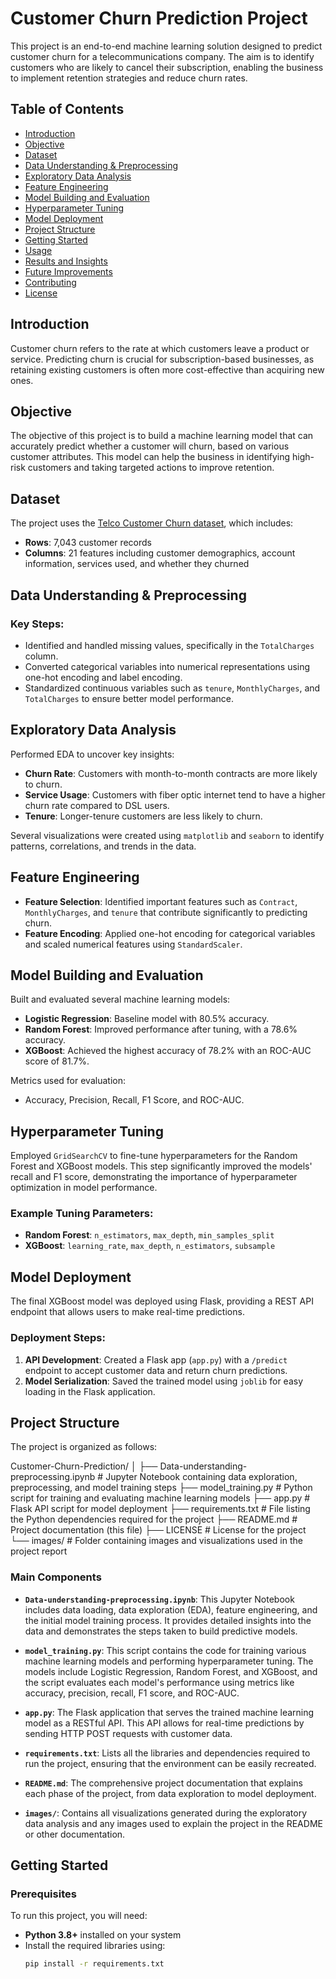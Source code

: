 # Customer Churn Prediction Project

This project is an end-to-end machine learning solution designed to predict customer churn for a telecommunications company. The aim is to identify customers who are likely to cancel their subscription, enabling the business to implement retention strategies and reduce churn rates.

## Table of Contents
- [Introduction](#introduction)
- [Objective](#objective)
- [Dataset](#dataset)
- [Data Understanding & Preprocessing](#data-understanding--preprocessing)
- [Exploratory Data Analysis](#exploratory-data-analysis)
- [Feature Engineering](#feature-engineering)
- [Model Building and Evaluation](#model-building-and-evaluation)
- [Hyperparameter Tuning](#hyperparameter-tuning)
- [Model Deployment](#model-deployment)
- [Project Structure](#project-structure)
- [Getting Started](#getting-started)
- [Usage](#usage)
- [Results and Insights](#results-and-insights)
- [Future Improvements](#future-improvements)
- [Contributing](#contributing)
- [License](#license)

## Introduction

Customer churn refers to the rate at which customers leave a product or service. Predicting churn is crucial for subscription-based businesses, as retaining existing customers is often more cost-effective than acquiring new ones.

## Objective

The objective of this project is to build a machine learning model that can accurately predict whether a customer will churn, based on various customer attributes. This model can help the business in identifying high-risk customers and taking targeted actions to improve retention.

## Dataset

The project uses the [Telco Customer Churn dataset](https://www.kaggle.com/blastchar/telco-customer-churn), which includes:
- **Rows**: 7,043 customer records
- **Columns**: 21 features including customer demographics, account information, services used, and whether they churned

## Data Understanding & Preprocessing

### Key Steps:
- Identified and handled missing values, specifically in the `TotalCharges` column.
- Converted categorical variables into numerical representations using one-hot encoding and label encoding.
- Standardized continuous variables such as `tenure`, `MonthlyCharges`, and `TotalCharges` to ensure better model performance.

## Exploratory Data Analysis

Performed EDA to uncover key insights:
- **Churn Rate**: Customers with month-to-month contracts are more likely to churn.
- **Service Usage**: Customers with fiber optic internet tend to have a higher churn rate compared to DSL users.
- **Tenure**: Longer-tenure customers are less likely to churn.

Several visualizations were created using `matplotlib` and `seaborn` to identify patterns, correlations, and trends in the data.

## Feature Engineering

- **Feature Selection**: Identified important features such as `Contract`, `MonthlyCharges`, and `tenure` that contribute significantly to predicting churn.
- **Feature Encoding**: Applied one-hot encoding for categorical variables and scaled numerical features using `StandardScaler`.

## Model Building and Evaluation

Built and evaluated several machine learning models:
- **Logistic Regression**: Baseline model with 80.5% accuracy.
- **Random Forest**: Improved performance after tuning, with a 78.6% accuracy.
- **XGBoost**: Achieved the highest accuracy of 78.2% with an ROC-AUC score of 81.7%.

Metrics used for evaluation:
- Accuracy, Precision, Recall, F1 Score, and ROC-AUC.

## Hyperparameter Tuning

Employed `GridSearchCV` to fine-tune hyperparameters for the Random Forest and XGBoost models. This step significantly improved the models' recall and F1 score, demonstrating the importance of hyperparameter optimization in model performance.

### Example Tuning Parameters:
- **Random Forest**: `n_estimators`, `max_depth`, `min_samples_split`
- **XGBoost**: `learning_rate`, `max_depth`, `n_estimators`, `subsample`

## Model Deployment

The final XGBoost model was deployed using Flask, providing a REST API endpoint that allows users to make real-time predictions.

### Deployment Steps:
1. **API Development**: Created a Flask app (`app.py`) with a `/predict` endpoint to accept customer data and return churn predictions.
2. **Model Serialization**: Saved the trained model using `joblib` for easy loading in the Flask application.

## Project Structure

The project is organized as follows:

Customer-Churn-Prediction/ │ ├── Data-understanding-preprocessing.ipynb # Jupyter Notebook containing data exploration, preprocessing, and model training steps ├── model_training.py # Python script for training and evaluating machine learning models ├── app.py # Flask API script for model deployment ├── requirements.txt # File listing the Python dependencies required for the project ├── README.md # Project documentation (this file) ├── LICENSE # License for the project └── images/ # Folder containing images and visualizations used in the project report


### Main Components
- **`Data-understanding-preprocessing.ipynb`**: This Jupyter Notebook includes data loading, data exploration (EDA), feature engineering, and the initial model training process. It provides detailed insights into the data and demonstrates the steps taken to build predictive models.
  
- **`model_training.py`**: This script contains the code for training various machine learning models and performing hyperparameter tuning. The models include Logistic Regression, Random Forest, and XGBoost, and the script evaluates each model's performance using metrics like accuracy, precision, recall, F1 score, and ROC-AUC.

- **`app.py`**: The Flask application that serves the trained machine learning model as a RESTful API. This API allows for real-time predictions by sending HTTP POST requests with customer data.

- **`requirements.txt`**: Lists all the libraries and dependencies required to run the project, ensuring that the environment can be easily recreated.

- **`README.md`**: The comprehensive project documentation that explains each phase of the project, from data exploration to model deployment.

- **`images/`**: Contains all visualizations generated during the exploratory data analysis and any images used to explain the project in the README or other documentation.

## Getting Started

### Prerequisites
To run this project, you will need:
- **Python 3.8+** installed on your system
- Install the required libraries using:
  ```bash
  pip install -r requirements.txt



